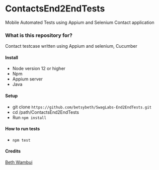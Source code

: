 # ContactsEnd2EndTests
Mobile Automated Tests using Appium and Selenium
Contact application

### What is this repository for? ###
Contact testcase written using Appium and selenium, Cucumber

#### Install
* Node version 12 or higher 
* Npm
* Appium server
* Java

#### Setup
 * git clone `https://github.com/betsybeth/SwagLabs-End2EndTests.git`
 * cd /path/ContactsEnd2EndTests
 * Run `npm install`

#### How to run tests

* `npm test`


#### Credits 
[Beth Wambui](https://www.linkedin.com/in/beth-wambui-8a384214a/)